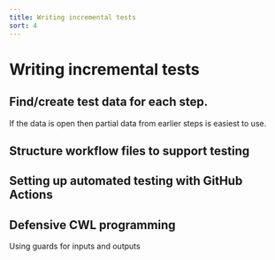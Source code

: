 ```yaml
---
title: Writing incremental tests
sort: 4
---
```


# Writing incremental tests

## Find/create test data for each step. 

If the data is open then partial data from earlier steps is easiest to use.

## Structure workflow files to support testing

## Setting up automated testing with GitHub Actions

## Defensive CWL programming

Using guards for inputs and outputs

